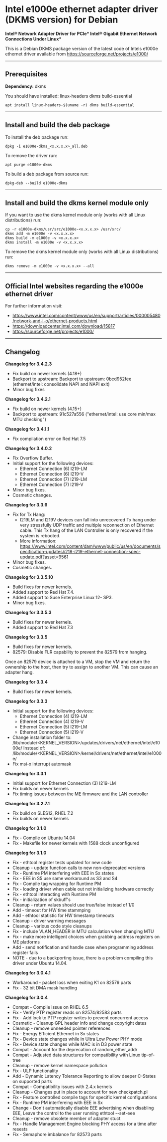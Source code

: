 # Intel e1000e ethernet adapter driver (DKMS version) for Debian

__Intel® Network Adapter Driver for PCIe* Intel® Gigabit Ethernet Network Connections Under Linux*__

This is a Debian DKMS package version of the latest code of Intels e1000e ethernet driver available from https://sourceforge.net/projects/e1000/

---

## Prerequisites
**Dependency:** dkms

You should have installed: linux-headers dkms build-essential
```
apt install linux-headers-$(uname -r) dkms build-essential
```

---

## Install and build the deb package

To install the deb package run:
```
dpkg -i e1000e-dkms_<x.x.x.x>_all.deb
```

To remove the driver run:
```
apt purge e1000e-dkms
```

To build a deb package from source run:
```
dpkg-deb --build e1000e-dkms
```

---

## Install and build the dkms kernel module only

If you want to use the dkms kernel module only (works with all Linux distributions) run:
```
cp -r e1000e-dkms/usr/src/e1000e-<x.x.x.x> /usr/src/
dkms add -m e1000e -v <x.x.x.x>
dkms build -m e1000e -v <x.x.x.x>
dkms install -m e1000e -v <x.x.x.x>
```

To remove the dkms kernel module only (works with all Linux distributions) run:
```
dkms remove -m e1000e -v <x.x.x.x> --all
```

---

## Official Intel websites regarding the e1000e ethernet driver

For further information visit:
* https://www.intel.com/content/www/us/en/support/articles/000005480/network-and-i-o/ethernet-products.html
* https://downloadcenter.intel.com/download/15817
* https://sourceforge.net/projects/e1000/

---

## Changelog

**Changelog for 3.4.2.3**
* Fix build on newer kernels (4.18+)
* Backport to upstream: Backport to upstream: 0bcd952fee (ethernet/intel: consolidate NAPI and NAPI exit)
* Minor bug fixes

**Changelog for 3.4.2.1**
* Fix build on newer kernels (4.15+)
* Backport to upstream: 91c527a556 ("ethernet/intel: use core min/max MTU checking")

**Changelog for 3.4.1.1**
* Fix compilation error on Red Hat 7.5

**Changelog for 3.4.0.2**
* Fix Overflow Buffer.
* Initial support for the following devices:
  * Ethernet Connection (6) I219-LM
  * Ethernet Connection (6) I219-V
  * Ethernet Connection (7) I219-LM
  * Ethernet Connection (7) I219-V  
* Minor bug fixes.
* Cosmetic changes.

**Changelog for 3.3.6**
* Fix for Tx Hang:
  * I219LM and I219V devices can fall into unrecovered Tx hang under very stressfully UDP traffic and multiple reconnection of Ethernet cable. This Tx hang of the LAN Controller is only recovered if the system is rebooted.
  * More information: https://www.intel.com/content/dam/www/public/us/en/documents/specification-updates/i218-i219-ethernet-connection-spec-update.pdf?asset=9561
* Minor bug fixes.
* Cosmetic changes.

**Changelog for 3.3.5.10**
* Build fixes for newer kernels.
* Added support to Red Hat 7.4.
* Added support to Suse Enterprise Linux 12- SP3.
* Minor bug fixes.

**Changelog for 3.3.5.3**
* Build fixes for newer kernels.
* Added support to Red Hat 7.3

**Changelog for 3.3.5**
* Build fixes for newer kernels.
* 82579: Disable FLR capability to prevent the 82579 from hanging.

Once an 82579 device is attached to a VM, stop the VM and return the ownership to the host, then try to assign to another VM. This can cause an adapter hang.

**Changelog for 3.3.4**
* Build fixes for newer kernels.

**Changelog for 3.3.3**
* Initial support for the following devices:
  * Ethernet Connection (4) I219-LM
  * Ethernet Connection (4) I219-V
  * Ethernet Connection (5) I219-LM
  * Ethernet Connection (5) I219-V
* Change installation folder to: /lib/module/<KERNEL_VERSION>/updates/drivers/net/ethernet/intel/e1000e/ Instead of: /lib/module/<KERNEL_VERSION>/kernel/drivers/net/ethernet/intel/e1000e/
* Fix msi-x interrupt automask

**Changelog for 3.3.1**
* Initial support for Ethernet Connection (3) I219-LM
* Fix builds on newer kernels
* Fix timing issues between the ME firmware and the LAN controller

**Changelog for 3.2.7.1**
* Fix build on SLES12, RHEL 7.2
* Fix builds on newer kernels

**Changelog for 3.1.0**
* Fix - Compile on Ubuntu 14.04
* Fix - Makefile for newer kernels with 1588 clock unconfigured

**Changelog for 3.1.0**
* Fix - ethtool register tests updated for new code
* Cleanup - update function calls to new non-deprecated versions
* Fix - Runtime PM interfering with EEE in Sx states
* Fix - EEE in S5 use same workaround as S3 and S4
* Fix - Compile tag wrapping for Runtime PM
* Fix - loading driver when cable out not initializing hardware correctly
* Fix - ethtool interacting with Runtime PM
* Fix - initialization of skbuff's
* Cleanup - return values should use true/false instead of 1/0
* Add - timeout for HW time stammping
* Add - ethtool statistic for HW timestamp timeouts
* Cleanup - driver warning messages
* Cleanup - various code style cleanups
* Fix - include VLAN_HEADER in MTU calculation when changing MTU
* Fix - make more intelligent choices when grabbing address registers on ME platforms
* Add - send notification and handle case when programming address register fails
* NOTE - due to a backporting issue, there is a problem compiling this driver
	under Ubuntu 14.04.

**Changelog for 3.0.4.1**
* Workaround - packet loss when exiting K1 on 82579 parts
* Fix - 32 bit DMA mask handling

**Changelog for 3.0.4**
* Compat - Compile issue on RHEL 6.5
* Fix - Verify PTP register reads on 82574/82583 parts
* Fix - Add lock to PTP register writes to prevent concurrent access
* Cosmetic - Cleanup GPL header info and change copyright dates
* Cleanup - remove unneeded pointer references
* Fix - Energy Efficient Ethernet in Sx states
* Fix - Device state changes while in Ultra Low Power PHY mode
* Fix - Device state changes while MAC is in D3 power state
* Compat - Account for the deprecation of random_ether_addr
* Compat - Adjusted data structures for compatibility with Linux tip-of-tree
* Cleanup - remove kernel namespace pollution
* Fix - ULP functionality
* Add - Dynamic Latency Tolerance Reporting to allow deeper C-States on supported parts
* Compat - Compatibility issues with 2.4.x kernels
* Cleanup - Changes put in place to account for new checkpatch.pl
* Fix - Feature controlled compile tags for specific kernel configurations
* Fix - Runtime PM interfereing with EEE in Sx
* Change - Don't automatically disable EEE advertising when disabling EEE, Leave the control to the user running ethtool --set-eee
* Cleanup - remove obsolete member of adapter stuct
* Fix - Handle Management Engine blocking PHY access for a time after resests
* Fix - Semaphore imbalance for 82573 parts
